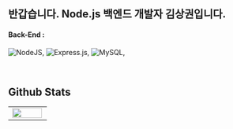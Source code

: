 ## 반갑습니다. Node.js 백엔드 개발자 김상권입니다.

#### Back-End :
![NodeJS](https://img.shields.io/badge/node.js-6DA55F?style=for-the-badge&logo=node.js&logoColor=white),
![Express.js](https://img.shields.io/badge/express.js-%23404d59.svg?style=for-the-badge&logo=express&logoColor=%2361DAFB),
![MySQL](https://img.shields.io/badge/mysql-%2300f.svg?style=for-the-badge&logo=mysql&logoColor=white),


<br/>

## Github Stats 
<table style="margin: 0 auto;">
<tr>
<td valign="top" width="50%">
  
<img src="https://github-readme-stats.vercel.app/api?username=sangkwonkim&show_icons=true&theme=buefy&hide_border=true" align="left" style="width: 98%" />

</td>
</tr>
</table>  
<br/>
